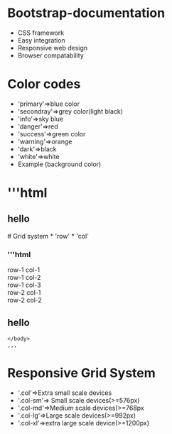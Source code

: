 # Bootstrap-documentation
* CSS framework 
* Easy integration 
* Responsive web design 
* Browser compatability
# Color codes
* 'primary'=>blue color
* 'secondray'=>grey color(light black)
* 'info'=>sky blue
* 'danger'=>red
* 'success'=>green color
* 'warning'=>orange
* 'dark'=>black
* 'white'=>white
* Example (background color)
# '''html
<h2 class="bg-primary>blue colored background color</h2>
 '''
           
   Example(text color)
   ''' html 
   <h2 class ="text-primary">hello</h2>
# Grid system
 * 'row'
 * 'col'
   
 ### '''html 
   <body class="container">
	<div class="row r">
		<div class="col c">
			row-1 col-1
		</div>
		<div class="col c">
			row-1 col-2 
		</div>
		<div class="col c">
			row-1 col-3 
		</div>
	</div>
	<div class ="row r">
		<div class="col c">
			row-2 col-1
		</div>
		<div class="col c">
			row-2 col-2
		</div>
		<h2 class="text-primary">hello</h2>

	</body>
	,,,
# Responsive Grid System
* '.col'=>Extra small scale devices
* '.col-sm'=> Small scale devices(>=576px)
* '.col-md'=>Medium scale devices(>=768px
* '.col-lg'=>Large scale devices(>=992px)
* '.col-xl'=>extra large scale device(>=1200px)
